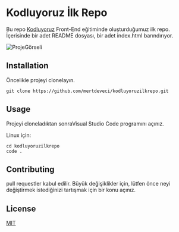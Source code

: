 # Kodluyoruz İlk Repo

Bu repo [Kodluyoruz]() Front-End eğitiminde oluşturduğumuz ilk repo. İçerisinde bir adet README dosyası, bir adet index.html barındırıyor.

![ProjeGörseli](http://www.canvastar.com/Uploads/UrunResimleri/buyuk/leonardo-da-vinci-mona-lisa-art-print-376f.jpg)

## Installation

Öncelikle projeyi clonelayın.

``` 
git clone https://github.com/mertdeveci/kodluyoruzilkrepo.git 
```

## Usage

Projeyi cloneladıktan sonraVisual Studio Code programını açınız.

Linux için:

```
cd kodluyoruzilkrepo
code .
```

## Contributing

pull requestler kabul edilir. Büyük değişiklikler için, lütfen önce neyi değiştirmek istediğinizi tartışmak için bir konu açınız.

## License

[MIT]()

